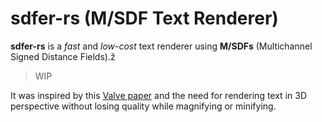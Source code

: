# sdfer-rs (M/SDF Text Renderer)

**sdfer-rs** is a *fast* and *low-cost* text renderer using **M/SDFs** (Multichannel Signed Distance Fields).ž

> WIP

It was inspired by this [Valve paper](https://steamcdn-a.akamaihd.net/apps/valve/2007/SIGGRAPH2007_AlphaTestedMagnification.pdf) and the need for rendering text in 3D perspective without losing quality while magnifying or minifying.
